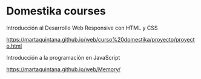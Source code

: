 # Domestika courses

Introducción al Desarrollo Web Responsive con HTML y CSS

https://martaquintana.github.io/web/curso%20domestika/proyecto/proyecto.html 


Introducción a la programación en JavaScript

https://martaquintana.github.io/web/Memory/
